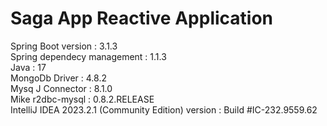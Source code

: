 # Saga App Reactive Application
Spring Boot version : 3.1.3 <br />
Spring dependecy management : 1.1.3 <br />
Java : 17 <br />
MongoDb Driver : 4.8.2 <br />
Mysq J Connector : 8.1.0 <br />
Mike r2dbc-mysql : 0.8.2.RELEASE <br />
IntelliJ IDEA 2023.2.1 (Community Edition) version : Build #IC-232.9559.62 <br />
